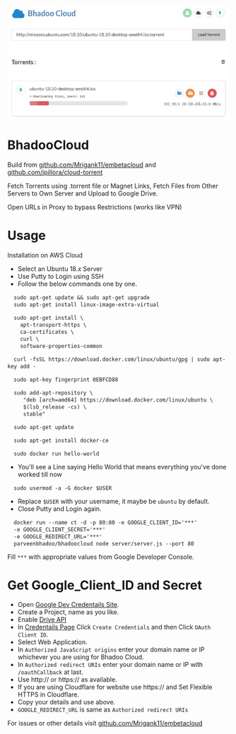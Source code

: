 ![screenshot](.github/screenshot01.png)

# BhadooCloud

Build from [github.com/Mrigank11/embetacloud](https://github.com/Mrigank11/embetacloud) and [github.com/jpillora/cloud-torrent](https://github.com/jpillora/cloud-torrent)

Fetch Torrents using .torrent file or Magnet Links, Fetch Files from Other Servers to Own Server and Upload to Google Drive.

Open URLs in Proxy to bypass Restrictions (works like VPN)


# Usage

Installation on AWS Cloud

* Select an Ubuntu 18.x Server
* Use Putty to Login using SSH
* Follow the below commands one by one.

```
  sudo apt-get update && sudo apt-get upgrade
  sudo apt-get install linux-image-extra-virtual
```

```
  sudo apt-get install \
    apt-transport-https \
    ca-certificates \
    curl \
    software-properties-common
```

```
  curl -fsSL https://download.docker.com/linux/ubuntu/gpg | sudo apt-key add -
```

```
  sudo apt-key fingerprint 0EBFCD88
```

```
  sudo add-apt-repository \
     "deb [arch=amd64] https://download.docker.com/linux/ubuntu \
     $(lsb_release -cs) \
     stable"
```

```
  sudo apt-get update
```

```
  sudo apt-get install docker-ce
```

```
  sudo docker run hello-world
```

* You'll see a Line saying Hello World that means everything you've done worked till now

```
  sudo usermod -a -G docker $USER
```

* Replace `$USER` with your username, it maybe be `ubuntu` by default.
* Close Putty and Login again.

```
  docker run --name ct -d -p 80:80 -e GOOGLE_CLIENT_ID='***'
  -e GOOGLE_CLIENT_SECRET='***' 
  -e GOOGLE_REDIRECT_URL='***' 
  parveenbhadoo/bhadoocloud node server/server.js --port 80
```

Fill `***` with appropriate values from Google Developer Console.

# Get Google_Client_ID and Secret

* Open [Google Dev Credentails Site](https://console.developers.google.com/apis/credentials).
* Create a Project, name as you like.
* Enable [Drive API](https://console.developers.google.com/apis/library/drive.googleapis.com)
* In [Credentails Page](https://console.developers.google.com/apis/credentials) Click `Create Credentials` and then Click `OAuth Client ID`.
* Select Web Application.
* In `Authorized JavaScript origins` enter your domain name or IP whichever you are using for Bhadoo Cloud.
* In `Authorized redirect URIs` enter your domain name or IP with `/oauthCallback` at last.
* Use http:// or https:// as available.
* If you are using Cloudflare for website use https:// and Set Flexible HTTPS in Cloudflare.
* Copy your details and use above.
* `GOOGLE_REDIRECT_URL` is same as `Authorized redirect URIs`


For issues or other details visit [github.com/Mrigank11/embetacloud](https://github.com/Mrigank11/embetacloud)
